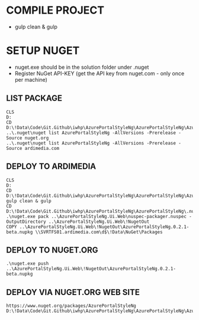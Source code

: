 ﻿# COMPILE PROJECT

- gulp clean & gulp

# SETUP NUGET

- nuget.exe should be in the solution folder under .nuget
- Register NuGet API-KEY (get the API key from nuget.com - only once per machine)


## LIST PACKAGE

    CLS
    D:
    CD D:\!Data\Code\Git.Github\iwhp\AzurePortalStyleNg\AzurePortalStyleNg\AzurePortalStyleNg.Ui.Web
    ..\.nuget\nuget list AzurePortalStyleNg -AllVersions -Prerelease -Source nuget.org
    ..\.nuget\nuget list AzurePortalStyleNg -AllVersions -Prerelease -Source ardimedia.com


## DEPLOY TO ARDIMEDIA

    CLS
    D:
    CD D:\!Data\Code\Git.Github\iwhp\AzurePortalStyleNg\AzurePortalStyleNg\AzurePortalStyleNg.Ui.Web
    gulp clean & gulp
    CD D:\!Data\Code\Git.Github\iwhp\AzurePortalStyleNg\AzurePortalStyleNg\.nuget
    .\nuget.exe pack ..\AzurePortalStyleNg.Ui.Web\nuspec-packager.nuspec -OutputDirectory ..\AzurePortalStyleNg.Ui.Web\!NugetOut
    COPY ..\AzurePortalStyleNg.Ui.Web\!NugetOut\AzurePortalStyleNg.0.2.1-beta.nupkg \\SVRTFS01.ardimedia.com\d$\!Data\NuGet\Packages

## DEPLOY TO NUGET.ORG
    .\nuget.exe push ..\AzurePortalStyleNg.Ui.Web\!NugetOut\AzurePortalStyleNg.0.2.1-beta.nupkg

## DEPLOY VIA NUGET.ORG WEB SITE

    https://www.nuget.org/packages/AzurePortalStyleNg
    D:\!Data\Code\Git.Github\iwhp\AzurePortalStyleNg\AzurePortalStyleNg\AzurePortalStyleNg.Ui.Web\!NugetOut
